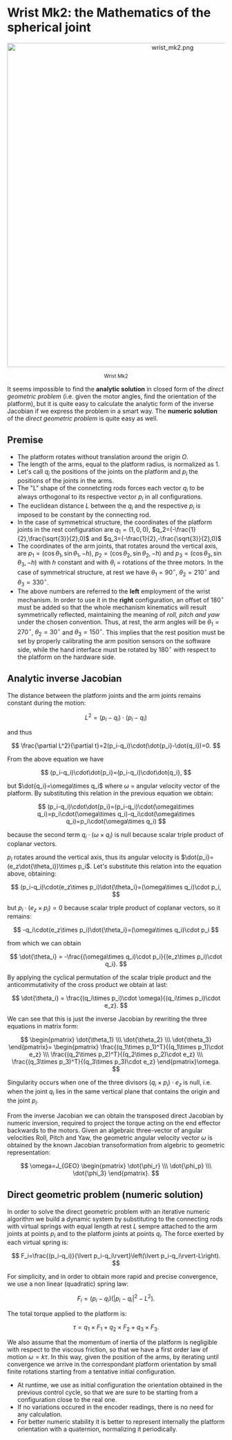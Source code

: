# Wrist Mk2: the Mathematics of the spherical joint

<p align="center">
  <img  src=    "../img/wrist_mk2.png"
        title=  "wrist_mk2.png"
        width=  "750">
</p>
<p align="center">
  <sub>Wrist Mk2</sub>
</p>

It seems impossible to find the **analytic solution** in closed form of the *direct geometric problem* (i.e. given the motor angles, find the orientation of the platform), but it is quite easy to calculate the analytic form of the inverse Jacobian if we express the problem in a smart way. The **numeric solution** of the *direct geometric problem* is quite easy as well.

## Premise
- The platform rotates without translation around the origin $O$.
- The length of the arms, equal to the platform radius, is normalized as 1.
- Let's call $q_i$ the positions of the joints on the platform and $p_i$ the positions of the joints in the arms.
- The "L" shape of the connetcting rods forces each vector $q_i$ to be always orthogonal to its respective vector $p_i$ in all configurations.
- The euclidean distance $L$ between the $q_i$ and the respective $p_i$ is imposed to be constant by the connecting rod.
- In the case of symmetrical structure, the coordinates of the platform joints in the rest configuration are $q_1=(1,0,0)$, $q_2=(-\frac{1}{2},\frac{\sqrt{3}}{2},0)$ and $q_3=(-\frac{1}{2},-\frac{\sqrt{3}}{2},0)$
- The coordinates of the arm joints, that rotates around the vertical axis, are $p_1=(\cos{\theta_1},\sin{\theta_1},-h)$, $p_2=(\cos{\theta_2},\sin{\theta_2},-h)$ and $p_3=(\cos{\theta_3},\sin{\theta_3},-h)$ with $h$ constant and with $\theta_i$ = rotations of the three motors. In the case of symmetrical structure, at rest we have $\theta_1=90^\circ$, $\theta_2=210^\circ$ and $\theta_3=330^\circ$.
- The above numbers are referred to the **left** employment of the wrist mechanism. In order to use it in the **right** configuration, an offset of $180^\circ$ must be added so that the whole mechanism kinematics will result symmetrically reflected, maintaining the meaning of *roll, pitch and yaw* under the chosen convention. Thus, at rest, the arm angles will be $\theta_1=270^\circ$, $\theta_2=30^\circ$ and $\theta_3=150^\circ$. This implies that the rest position must be set by properly calibrating the arm position sensors on the software side, while the hand interface must be rotated by $180^\circ$ with respect to the platform on the hardware side.

## Analytic inverse Jacobian
The distance between the platform joints and the arm joints remains constant during the motion:

$$
L^2=(p_i-q_i)\cdot(p_i-q_i)
$$

and thus

$$
\frac{\partial L^2}{\partial t}=2(p_i-q_i)\cdot(\dot{p_i}-\dot{q_i})=0.
$$

From the above equation we have

$$
(p_i-q_i)\cdot\dot{p_i}=(p_i-q_i)\cdot\dot{q_i},
$$

but $\dot{q_i}=\omega\times q_i$ where $\omega$ = angular velocity vector of the platform. By substituting this relation in the previous equation we obtain:

$$
(p_i-q_i)\cdot\dot{p_i}=(p_i-q_i)\cdot(\omega\times q_i)=p_i\cdot(\omega\times q_i)-q_i\cdot(\omega\times q_i)=p_i\cdot(\omega\times q_i)
$$

because the second term $q_i\cdot(\omega\times q_i)$ is null because scalar triple product of coplanar vectors.

$p_i$ rotates around the vertical axis, thus its angular velocity is $\dot{p_i}=(e_z\dot{\theta_i})\times p_i$. Let's substitute this relation into the equation above, obtaining:

$$
(p_i-q_i)\cdot(e_z\times p_i)\dot{\theta_i}=(\omega\times q_i)\cdot p_i,
$$

but $p_i\cdot(e_z\times p_i)=0$ because scalar triple product of coplanar vectors, so it remains:

$$
-q_i\cdot(e_z\times p_i)\dot{\theta_i}=(\omega\times q_i)\cdot p_i
$$

from which we can obtain

$$
\dot{\theta_i} = -\frac{(\omega\times q_i)\cdot p_i}{(e_z\times p_i)\cdot q_i}.
$$

By applying the cyclical permutation of the scalar triple product and the anticommutativity of the cross product we obtain at last:

$$
\dot{\theta_i} = \frac{(q_i\times p_i)\cdot \omega}{(q_i\times p_i)\cdot e_z}.
$$

We can see that this is just the inverse Jacobian by rewriting the three equations in matrix form:

$$
\begin{pmatrix} \dot{\theta_1} \\\ \dot{\theta_2} \\\ \dot{\theta_3} \end{pmatrix}= \begin{pmatrix} \frac{(q_1\times p_1)^T}{(q_1\times p_1)\cdot e_z} \\\ \frac{(q_2\times p_2)^T}{(q_2\times p_2)\cdot e_z} \\\ \frac{(q_3\times p_3)^T}{(q_3\times p_3)\cdot e_z} \end{pmatrix}\omega.
$$

Singularity occurs when one of the three divisors $(q_i\times p_i)\cdot e_z$ is null, i.e. when the joint $q_i$ lies in the same vertical plane that contains the origin and the joint $p_i$.

From the inverse Jacobian we can obtain the transposed direct Jacobian by numeric inversion, required to project the torque acting on the end effector backwards to the motors. Given an algebraic three-vector of angular velocities Roll, Pitch and Yaw, the geometric angular velocity vector $\omega$ is obtained by the known Jacobian transoformation from algebric to geometric representation:

$$
\omega=J_{GEO} \begin{pmatrix} \dot{\phi_r} \\\ \dot{\phi_p} \\\ \dot{\phi_3} \end{pmatrix}.
$$

## Direct geometric problem (numeric solution)
In order to solve the direct geometric problem with an iterative numeric algorithm we build a dynamic system by substituting to the connecting rods with virtual springs with equal length at rest $L$ sempre attached to the arm joints at points $p_i$ and to the platform joints at points $q_i$. The force exerted by each virtual spring is:

$$
F_i=\frac{(p_i-q_i)}{\lvert p_i-q_i\rvert}\left(\lvert p_i-q_i\rvert-L\right).
$$

For simplicity, and in order to obtain more rapid and precise convergence, we use a non linear (quadratic) spring law:

$$
F_i=(p_i-q_i)\left(\lvert p_i-q_i\rvert^2-L^2\right).
$$

The total torque applied to the platform is:

$$
\tau=q_1\times F_1 +q_2\times F_2 +q_3\times F_3.
$$

We also assume that the momentum of inertia of the platform is negligible with respect to the viscous friction, so that we have a first order law of motion $\omega=k\tau$. In this way, given the position of the arms, by iterating until convergence we arrive in the correspondant platform orientation by small finite rotations starting from a tentative initial configuration.

- At runtime, we use as initial configuration the orientation obtained in the previous control cycle, so that we are sure to be starting from a configuration close to the real one.
- If no variations occured in the encoder readings, there is no need for any calculation. 
- For better numeric stability it is better to represent internally the platform orientation with a quaternion, normalizing it periodically.